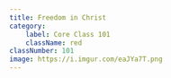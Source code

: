 ```yaml
---
title: Freedom in Christ
category:
    label: Core Class 101
    className: red
classNumber: 101
image: https://i.imgur.com/eaJYa7T.png
---
```

